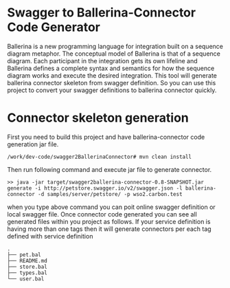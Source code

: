 # Swagger to Ballerina-Connector Code Generator
Ballerina is a new programming language for integration built on a sequence diagram metaphor. The conceptual model of Ballerina is that of a sequence diagram. Each participant in the integration gets its own lifeline and Ballerina defines a complete syntax and semantics for how the sequence diagram works and execute the desired integration. This tool will generate ballerina connector skeleton from swagger definition. So you can use this project to convert your swagger definitions to ballerina connector quickly.

# Connector skeleton generation
First you need to build this project and have ballerina-connector code generation jar file.
```
/work/dev-code/swagger2BallerinaConnector# mvn clean install

```

Then run following command and execute jar file to generate connector.
```
>> java -jar target/swagger2ballerina-connector-0.8-SNAPSHOT.jar generate -i http://petstore.swagger.io/v2/swagger.json -l ballerina-connector -d samples/server/petstore/ -p wso2.carbon.test

```
when you type above command you can poit online swagger definition or local swagger file.
Once connector code generated you can see all generated files within you project as follows. If your service definition is having more than one tags then it will generate connectors per each tag defined with service definition 

```
.
├── pet.bal
├── README.md
├── store.bal
├── types.bal
└── user.bal
```
```

```
